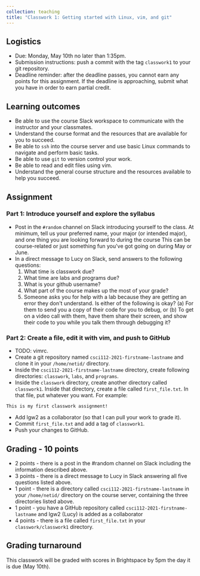 ```yaml
---
collection: teaching
title: "Classwork 1: Getting started with Linux, vim, and git"
---
```


## Logistics
* Due: Monday, May 10th no later than 1:35pm.
* Submission instructions: push a commit with the tag `classwork1` to your git
	repository.
* Deadline reminder: after the deadline passes, you cannot earn any points for
	this assignment. If the deadline is approaching, submit what you have in
	order to earn partial credit.

## Learning outcomes
* Be able to use the course Slack workspace to communicate with the instructor
	and your classmates.
* Understand the course format and the resources that are available for you to
	succeed.
* Be able to `ssh` into the course server and use basic Linux commands to
	navigate and perform basic tasks.
* Be able to use `git` to version control your work.
* Be able to read and edit files using vim.
* Understand the general course structure and the resources available to help
	you succeed.

## Assignment

### Part 1: Introduce yourself and explore the syllabus
* Post in the `#random` channel on Slack introducing yourself to the class. At
minimum, tell us your preferred name, your major (or intended major), and one
thing you are looking forward to during the course This can be course-related or
just something fun you've got going on during May or June.
* In a direct message to Lucy on Slack, send answers to the following
	questions:
	1. What time is classwork due?
	2. What time are labs and programs due?
	3. What is your github username?
	4. What part of the course makes up the most of your grade?
	5. Someone asks you for help with a lab because they are getting an error they don't understand.
	Is either of the following is okay?
	   (a) For them to send you a copy of their code for you to debug, or (b)
	   To get on a video call with them, have them share their screen, and show
	   their code to you while you talk them through debugging it?

### Part 2: Create a file, edit it with vim, and push to GitHub
* TODO: vimrc.
* Create a git repository named `csci112-2021-firstname-lastname` and clone it
	in your `/home/netid/` directory.
* Inside the `csci112-2021-firstname-lastname` directory, create
	following directories: `classwork`, `labs`, and `programs`.
* Inside the `classwork` directory, create another directory called
	`classwork1`. Inside that directory, create a file called `first_file.txt`.
	In that file, put whatever you want. For example:

```
This is my first classwork assignment!
```
* Add lgw2 as a collaborator (so that I can pull your work to grade it).
* Commit `first_file.txt` and add a tag of `classwork1`.
* Push your changes to GitHub.

## Grading - 10 points
* 2 points - there is a post in the #random channel on Slack including the
	information described above.
* 3 points - there is a direct message to Lucy in Slack answering all five
	questions listed above.
* 1 point - there is a directory called `csci112-2021-firstname-lastname` in
	your `/home/netid/` directory on the course server, containing the three
	directories listed above.
* 1 point - you have a GitHub repository called
	`csci112-2021-firstname-lastname` and lgw2 (Lucy) is added as a
	collaborator
* 4 points - there is a file called `first_file.txt` in your
	`classwork/classwork1` directory.

## Grading turnaround
This classwork will be graded with scores in Brightspace by 5pm the day it is
due (May 10th).

